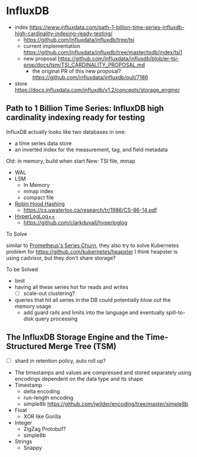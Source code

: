 # InfluxDB

- index https://www.influxdata.com/path-1-billion-time-series-influxdb-high-cardinality-indexing-ready-testing/
  - https://github.com/influxdata/influxdb/tree/tsi
  - current implementation https://github.com/influxdata/influxdb/tree/master/tsdb/index/tsi1
  - new proposal https://github.com/influxdata/influxdb/blob/er-tsi-prop/docs/tsm/TSI_CARDINALITY_PROPOSAL.md
    - the original PR of this new proposal? https://github.com/influxdata/influxdb/pull/7186
- store https://docs.influxdata.com/influxdb/v1.2/concepts/storage_engine/

## Path to 1 Billion Time Series: InfluxDB high cardinality indexing ready for testing

InfluxDB actually looks like two databases in one:

- a time series data store
- an inverted index for the measurement, tag, and field metadata

Old: in memory, build when start
New: TSI file, mmap

- WAL
- LSM
  - In Memory
  - mmap index
  - compact file
- [Robin Hood Hashing](https://github.com/influxdata/influxdb/blob/tsi/pkg/rhh/rhh.go)
  - https://cs.uwaterloo.ca/research/tr/1986/CS-86-14.pdf
- [HyperLogLog++](https://github.com/influxdata/influxdb/blob/tsi/pkg/estimator/hll/hll.go)
  - https://github.com/clarkduvall/hyperloglog

To Solve

similar to [Prometheus's Series Churn](prometheus.md), they also try to solve Kubernetes problem
for https://github.com/kubernetes/heapster I think heapster is using cadvisor, but they don't share storage?

To be Solved

- limit
- having all these series hot for reads and writes
  - [ ] scale-out clustering?
- queries that hit all series in the DB could potentially blow out the memory usage
  - add guard rails and limits into the language and eventually spill-to-disk query processing

## The InfluxDB Storage Engine and the Time-Structured Merge Tree (TSM)

- [ ] shard in retention policy, auto roll up?
- The timestamps and values are compressed and stored separately using encodings dependent on the data type and its shape
- Timestamp
  - delta encoding
  - run-length encoding
  - simple8b https://github.com/jwilder/encoding/tree/master/simple8b
- Float
  - XOR like Gorilla
- Integer
  - ZigZag Protobuf?
  - simple8b
- Strings
  - Snappy
